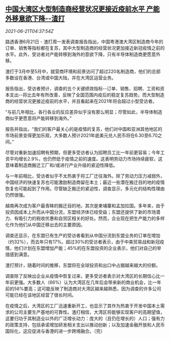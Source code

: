 <!--1624251662000-->
[中国大湾区大型制造商经营状况更接近疫前水平 产能外移意欲下降--渣打](https://cn.reuters.com/article/china-greater-gulf-factpru-recovery-0621-idCNKCS2DX0AI)
------

<div><i>2021-06-21T04:37:54Z</i></div><p>路透香港6月21日 - 渣打周一发表调查报告指出，中国粤港澳大湾区制造商今年的订单、销售等指标都在复苏，其中大型制造商的经营状况更加接近新冠疫情之前的水平。此外，受访者对产能转移到海外的意欲下降，只有半导体制造商更愿意外移。</p><p>渣打于3月中至5月中，就营商环境和前景访问了超过220名制造商，他们的总部多数设在香港、台湾或中国大陆，并在大湾区运营业务。</p><p>报告指出，受访者预计，调查的五个关键绩效指标--订单、销售、招聘、工资和资本支出--将比去年有所改善，反映了全国范围内疫后的稳定复苏趋势。而大型制造商的经营状况更接近疫前的水平，并且看起来在2021年将会超过小型受访者。</p><p>“与前几年相比，各行各业的反应差异似乎没有那么明显；尽管如此，半导体制造商似乎更愿意将产能转移到海外。”</p><p>报告并指出，“我们的客户最关心的是疫情的复苏，他们对中国和亚洲其他地区的市场前景变得更加乐观，大多数人预计2021年底美元兑人民币将在6.30至6.70之间。”</p><p>尽管对重新加速招聘有预期，但更多受访者认为招聘员工比一年前更容易；今年工资平均增长2.9%，也仍然低于疫情之前的速度。这表明劳动力市场持续疲软，这意味着制造商搬迁工厂和/或进行产业升级的紧迫性降低。</p><p>与一年前相比，受访者似乎不太热衷于将工厂迁往海外。除了劳动力压力减弱外，中国经济的快速复苏也可能激励制造商留在本土；最近一些潜在搬迁目的地的疫情恢复也可能起到了作用。尽管缺乏搬迁的紧迫性，调查显示，多元化的结构性理由仍然很强。</p><p>越南再次成为客户最青睐的搬迁目的地，其次是柬埔寨和孟加拉国。多年来，由于投资因成本上升而从中国分流，东盟经济体已经受益；东盟还提供了新的市场潜力、有吸引力的税收优惠和自贸区相关的好处。然而，企业现在把生产能力的多样化作为他们从中国迁移出去的主要原因。</p><p>调查还显示，在东盟已有生产的受访者看到从中国分流到东盟业务的订单在增加（约32%），而去年只有17%。超过30%的受访者表示，由于中美贸易战和新冠疫情，他们计划在东盟增加产能；45%的在东盟投资的企业表示，他们对自己的举措感到满意。</p><p>渣打预计，随着时间的推移，东盟将在全球投资和出口中占据越来越大的份额。</p><p>调查除了反映出企业从疫情中恢复过来，更多受访者表示对大湾区的长期信心比一年前更强。大多数人（66%）认为大湾区在几年后会带来新的商业机会，比一年前的58%要高；这可能反映了制造商对大湾区越来越熟悉，因为调查的许多公司可能已经在该地区经营了很长时间。</p><p>在疫情之后，大湾区的工厂迅速重新开工，也显示了其作为热衷于开发中国本土需求的公司主要生产基地的可靠性。渣打相信，大湾区将能够实现客户的高期望值，这要归功于其制造业以外的广泛增长动力：庞大的（且仍在增长的）人口；强有力的政策支持，包括承诺增加研发相关支出以推动创新；以及加速金融开放和人民币国际化，这应促进与香港的进一步跨境融合。（完）</p>
